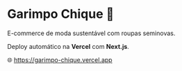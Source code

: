 # Garimpo Chique 👗

E-commerce de moda sustentável com roupas seminovas.

Deploy automático na **Vercel** com **Next.js**.

🌐 https://garimpo-chique.vercel.app

